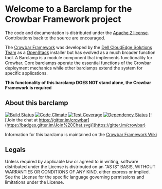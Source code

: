 Welcome to a Barclamp for the Crowbar Framework project
=======================================================

The code and documentation is distributed under the [Apache 2 license](http://www.apache.org/licenses/LICENSE-2.0.html).
Contributions back to the source are encouraged.

The [Crowbar Framework](https://github.com/crowbar/crowbar) was developed by the
[Dell CloudEdge Solutions Team](http://dell.com/openstack) as a [OpenStack](http://OpenStack.org) installer but has
evolved as a much broader function tool. A Barclamp is a module component that implements functionality for Crowbar.
Core barclamps operate the essential functions of the Crowbar deployment mechanics while other barclamps extend the
system for specific applications.

**This functonality of this barclamp DOES NOT stand alone, the Crowbar Framework is required**

About this barclamp
-------------------

[![Build Status](https://travis-ci.org/crowbar/barclamp-bios.svg?branch=master)](https://travis-ci.org/crowbar/barclamp-bios)
[![Code Climate](https://codeclimate.com/github/crowbar/barclamp-bios/badges/gpa.svg)](https://codeclimate.com/github/crowbar/barclamp-bios)
[![Test Coverage](https://codeclimate.com/github/crowbar/barclamp-bios/badges/coverage.svg)](https://codeclimate.com/github/crowbar/barclamp-bios)
[![Dependency Status](https://gemnasium.com/crowbar/barclamp-bios.svg)](https://gemnasium.com/crowbar/barclamp-bios)
[![Join the chat at https://gitter.im/crowbar](https://badges.gitter.im/Join%20Chat.svg)](https://gitter.im/crowbar)

Information for this barclamp is maintained on the [Crowbar Framework Wiki](https://github.com/crowbar/crowbar/wiki)

Legals
------

Unless required by applicable law or agreed to in writing, software distributed under the License is distributed on
an "AS IS" BASIS, WITHOUT WARRANTIES OR CONDITIONS OF ANY KIND, either express or implied. See the License for the
specific language governing permissions and limitations under the License.
